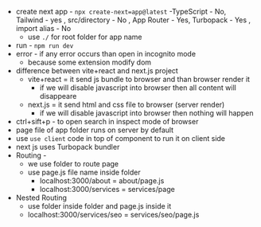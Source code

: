 - create next app - `npx create-next=app@latest`
  -TypeScript - No, Tailwind - yes , src/directory - No , App Router - Yes, Turbopack - Yes , import alias - No
  - use `./` for root folder for app name
- run - `npm run dev` 
- error - if any error occurs than open in incognito mode
  - because some extension modify dom 
- difference between vite+react and next.js project
  - vite+react =  it send js bundle to browser and than browser render it 
    - if we will disable javascript into browser then all content will disappeare
  - next.js = it send html and css file to browser (server render)
    - if we will disable javascript into browser then nothing will happen
- ctrl+sift+p - to open search in inspect mode of browser
- page file of app folder runs on server by default
- use `use client` code in top of component to run it on client side 
- next js uses Turbopack bundler
- Routing - 
  - we use folder to route page 
  - use page.js file name inside folder
     - localhost:3000/about =  about/page.js
     - localhost:3000/services = services/page
- Nested Routing
  - use folder inside folder and page.js inside it
  - localhost:3000/services/seo = services/seo/page.js
